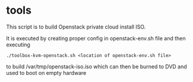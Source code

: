 # tools

This script is to build Openstack private cloud install ISO.  

It is executed by creating proper config in openstack-env.sh file and then executing 

    ./toolbox-kvm-openstack.sh <location of openstack-env.sh file>

to build /var/tmp/openstack-iso.iso which can then be burned to DVD and used to boot on empty hardware
